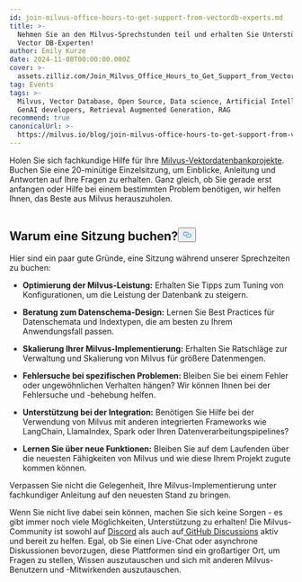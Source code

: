 ```yaml
---
id: join-milvus-office-hours-to-get-support-from-vectordb-experts.md
title: >-
  Nehmen Sie an den Milvus-Sprechstunden teil und erhalten Sie Unterstützung von
  Vector DB-Experten!
author: Emily Kurze
date: 2024-11-08T00:00:00.000Z
cover: >-
  assets.zilliz.com/Join_Milvus_Office_Hours_to_Get_Support_from_Vector_DB_Experts_1_64f88f0607.png
tag: Events
tags: >-
  Milvus, Vector Database, Open Source, Data science, Artificial Intelligence,
  GenAI developers, Retrieval Augmented Generation, RAG
recommend: true
canonicalUrl: >-
  https://milvus.io/blog/join-milvus-office-hours-to-get-support-from-vectordb-experts.md
---
```

<p>Holen Sie sich fachkundige Hilfe für Ihre <a href="https://zilliz.com/learn/what-is-vector-database">Milvus-Vektordatenbankprojekte</a>. Buchen Sie eine 20-minütige Einzelsitzung, um Einblicke, Anleitung und Antworten auf Ihre Fragen zu erhalten. Ganz gleich, ob Sie gerade erst anfangen oder Hilfe bei einem bestimmten Problem benötigen, wir helfen Ihnen, das Beste aus Milvus herauszuholen.</p>
<p><a href="https://meetings.hubspot.com/chloe-williams1/milvus-office-hour">
  <span class="img-wrapper">
    <img translate="no" src="https://assets.zilliz.com/milvus_office_hours_09848e076b.png" alt="" class="doc-image" id="" />
    <span></span>
  </span>
</a></p>
<h2 id="Why-Book-a-Session" class="common-anchor-header">Warum eine Sitzung buchen?<button data-href="#Why-Book-a-Session" class="anchor-icon" translate="no">
      <svg translate="no"
        aria-hidden="true"
        focusable="false"
        height="20"
        version="1.1"
        viewBox="0 0 16 16"
        width="16"
      >
        <path
          fill="#0092E4"
          fill-rule="evenodd"
          d="M4 9h1v1H4c-1.5 0-3-1.69-3-3.5S2.55 3 4 3h4c1.45 0 3 1.69 3 3.5 0 1.41-.91 2.72-2 3.25V8.59c.58-.45 1-1.27 1-2.09C10 5.22 8.98 4 8 4H4c-.98 0-2 1.22-2 2.5S3 9 4 9zm9-3h-1v1h1c1 0 2 1.22 2 2.5S13.98 12 13 12H9c-.98 0-2-1.22-2-2.5 0-.83.42-1.64 1-2.09V6.25c-1.09.53-2 1.84-2 3.25C6 11.31 7.55 13 9 13h4c1.45 0 3-1.69 3-3.5S14.5 6 13 6z"
        ></path>
      </svg>
    </button></h2><p>Hier sind ein paar gute Gründe, eine Sitzung während unserer Sprechzeiten zu buchen:</p>
<ul>
<li><p><strong>Optimierung der Milvus-Leistung:</strong> Erhalten Sie Tipps zum Tuning von Konfigurationen, um die Leistung der Datenbank zu steigern.</p></li>
<li><p><strong>Beratung zum Datenschema-Design:</strong> Lernen Sie Best Practices für Datenschemata und Indextypen, die am besten zu Ihrem Anwendungsfall passen.</p></li>
<li><p><strong>Skalierung Ihrer Milvus-Implementierung:</strong> Erhalten Sie Ratschläge zur Verwaltung und Skalierung von Milvus für größere Datenmengen.</p></li>
<li><p><strong>Fehlersuche bei spezifischen Problemen:</strong> Bleiben Sie bei einem Fehler oder ungewöhnlichen Verhalten hängen? Wir können Ihnen bei der Fehlersuche und -behebung helfen.</p></li>
<li><p><strong>Unterstützung bei der Integration:</strong> Benötigen Sie Hilfe bei der Verwendung von Milvus mit anderen integrierten Frameworks wie LangChain, LlamaIndex, Spark oder Ihren Datenverarbeitungspipelines?</p></li>
<li><p><strong>Lernen Sie über neue Funktionen:</strong> Bleiben Sie auf dem Laufenden über die neuesten Fähigkeiten von Milvus und wie diese Ihrem Projekt zugute kommen können.</p></li>
</ul>
<p>Verpassen Sie nicht die Gelegenheit, Ihre Milvus-Implementierung unter fachkundiger Anleitung auf den neuesten Stand zu bringen.</p>
<p>Wenn Sie nicht live dabei sein können, machen Sie sich keine Sorgen - es gibt immer noch viele Möglichkeiten, Unterstützung zu erhalten! Die Milvus-Community ist sowohl auf <a href="https://discord.com/invite/8uyFbECzPX">Discord</a> als auch auf<a href="https://github.com/search?q=milvus&amp;type=discussions"> GitHub Discussions</a> aktiv und bereit zu helfen. Egal, ob Sie einen Live-Chat oder asynchrone Diskussionen bevorzugen, diese Plattformen sind ein großartiger Ort, um Fragen zu stellen, Wissen auszutauschen und sich mit anderen Milvus-Benutzern und -Mitwirkenden auszutauschen.</p>
